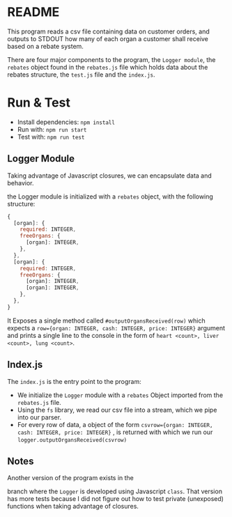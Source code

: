 # README

This program reads a csv file containing data on customer orders, and outputs to STDOUT how many of each organ a customer shall receive based on a rebate system.

There are four major components to the program, the `Logger module`, the `rebates` object found in the `rebates.js` file which holds data about the rebates structure, the `test.js` file and the `index.js`.



# Run & Test

* Install dependencies: `npm install`
* Run with: `npm run start`
* Test with: `npm run test`



## Logger Module

Taking advantage of Javascript closures, we can encapsulate data and behavior.

the Logger module is initialized with a `rebates` object, with the following structure:

```javascript
{
  [organ]: {
    required: INTEGER,
    freeOrgans: {
      [organ]: INTEGER,
    },
  },
  [organ]: {
    required: INTEGER,
    freeOrgans: {
      [organ]: INTEGER,
      [organ]: INTEGER,
    },
  },
}
```

It Exposes a single method called `#outputOrgansReceived(row)` which expects a `row={organ: INTEGER, cash: INTEGER, price: INTEGER}` argument and prints a single line to the console in the form of `heart <count>, liver <count>, lung <count>`.



## Index.js

The `index.js` is the entry point to the program: 

* We initialize the `Logger` module with a `rebates` Object imported from the `rebates.js` file.
* Using the `fs` library, we read our csv file into a stream, which we pipe into our parser.
* For every row of data, a object of the form `csvrow={organ: INTEGER, cash: INTEGER, price: INTEGER}` , is returned with which we run our `logger.outputOrgansReceived(csvrow)`



## Notes

Another version of the program exists in the 

[refactor-to-oop]: https://github.com/camfeghali/nipso-nagro-egnellahc/tree/refactor-to-oop

 branch where the `Logger` is developed using Javascript `class`. That version has more tests because I did not figure out how to test private (unexposed) functions when taking advantage of closures.

